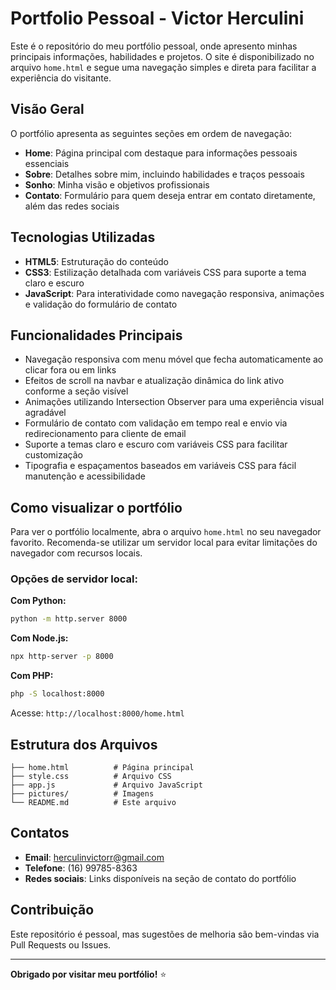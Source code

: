 # Portfolio Pessoal - Victor Herculini

Este é o repositório do meu portfólio pessoal, onde apresento minhas principais informações, habilidades e projetos. O site é disponibilizado no arquivo `home.html` e segue uma navegação simples e direta para facilitar a experiência do visitante.

## Visão Geral

O portfólio apresenta as seguintes seções em ordem de navegação:

- **Home**: Página principal com destaque para informações pessoais essenciais
- **Sobre**: Detalhes sobre mim, incluindo habilidades e traços pessoais
- **Sonho**: Minha visão e objetivos profissionais
- **Contato**: Formulário para quem deseja entrar em contato diretamente, além das redes sociais

## Tecnologias Utilizadas

- **HTML5**: Estruturação do conteúdo
- **CSS3**: Estilização detalhada com variáveis CSS para suporte a tema claro e escuro
- **JavaScript**: Para interatividade como navegação responsiva, animações e validação do formulário de contato

## Funcionalidades Principais

- Navegação responsiva com menu móvel que fecha automaticamente ao clicar fora ou em links
- Efeitos de scroll na navbar e atualização dinâmica do link ativo conforme a seção visível
- Animações utilizando Intersection Observer para uma experiência visual agradável
- Formulário de contato com validação em tempo real e envio via redirecionamento para cliente de email
- Suporte a temas claro e escuro com variáveis CSS para facilitar customização
- Tipografia e espaçamentos baseados em variáveis CSS para fácil manutenção e acessibilidade

## Como visualizar o portfólio

Para ver o portfólio localmente, abra o arquivo `home.html` no seu navegador favorito. Recomenda-se utilizar um servidor local para evitar limitações do navegador com recursos locais.

### Opções de servidor local:

**Com Python:**
```bash
python -m http.server 8000
```

**Com Node.js:**
```bash
npx http-server -p 8000
```

**Com PHP:**
```bash
php -S localhost:8000
```

Acesse: `http://localhost:8000/home.html`

## Estrutura dos Arquivos

```
├── home.html          # Página principal
├── style.css          # Arquivo CSS
├── app.js             # Arquivo JavaScript  
├── pictures/          # Imagens
└── README.md          # Este arquivo
```

## Contatos

- **Email**: herculinvictorr@gmail.com
- **Telefone**: (16) 99785-8363
- **Redes sociais**: Links disponíveis na seção de contato do portfólio

## Contribuição

Este repositório é pessoal, mas sugestões de melhoria são bem-vindas via Pull Requests ou Issues.

---

**Obrigado por visitar meu portfólio!** ⭐
